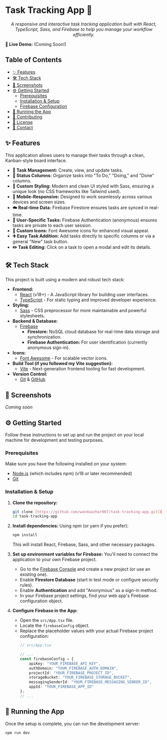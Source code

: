 # Task Tracking App 📝

<p align="center">
  <em>A responsive and interactive task tracking application built with React, TypeScript, Sass, and Firebase to help you manage your workflow efficiently.</em>
</p>

**🚀 Live Demo:** (Coming Soon!)

## Table of Contents

- [✨ Features](#-features)
- [🛠️ Tech Stack](#️-tech-stack)
- [📸 Screenshots](#-screenshots)
- [⚙️ Getting Started](#️-getting-started)
  - [Prerequisites](#prerequisites)
  - [Installation & Setup](#installation--setup)
  - [Firebase Configuration](#firebase-configuration)
- [🚀 Running the App](#-running-the-app)
- [🤝 Contributing](#-contributing)
- [📜 License](#-license)
- [👋 Contact](#-contact)

## ✨ Features

This application allows users to manage their tasks through a clean, Kanban-style board interface.

* **📝 Task Management:** Create, view, and update tasks.
* **🚦 Status Columns:** Organize tasks into "To Do," "Doing," and "Done" columns.
* **💅 Custom Styling:** Modern and clean UI styled with Sass, ensuring a unique look (no CSS frameworks like Tailwind used).
* **📱 Mobile-Responsive:** Designed to work seamlessly across various devices and screen sizes.
* **☁️ Real-time Data:** Firebase Firestore ensures tasks are synced in real-time.
* **👤 User-Specific Tasks:** Firebase Authentication (anonymous) ensures tasks are private to each user session.
* **🎨 Custom Icons:** Font Awesome icons for enhanced visual appeal.
* **➕ Easy Task Addition:** Add tasks directly to specific columns or via a general "New" task button.
* **✏️ Task Editing:** Click on a task to open a modal and edit its details.

## 🛠️ Tech Stack

This project is built using a modern and robust tech stack:

* **Frontend:**
    * [React](https://reactjs.org/) (v18+) - A JavaScript library for building user interfaces.
    * [TypeScript](https://www.typescriptlang.org/) - For static typing and improved developer experience.
* **Styling:**
    * [Sass](https://sass-lang.com/) - CSS preprocessor for more maintainable and powerful stylesheets.
* **Backend & Database:**
    * [Firebase](https://firebase.google.com/)
        * **Firestore:** NoSQL cloud database for real-time data storage and synchronization.
        * **Firebase Authentication:** For user identification (currently anonymous sign-in).
* **Icons:**
    * [Font Awesome](https://fontawesome.com/) - For scalable vector icons.
* **Build Tool (if you followed my Vite suggestion):**
    * [Vite](https://vitejs.dev/) - Next-generation frontend tooling for fast development.
* **Version Control:**
    * [Git](https://git-scm.com/) & [GitHub](https://github.com)

## 📸 Screenshots

*Coming soon*

## ⚙️ Getting Started

Follow these instructions to set up and run the project on your local machine for development and testing purposes.

### Prerequisites

Make sure you have the following installed on your system:
* [Node.js](https://nodejs.org/) (which includes npm) (v18 or later recommended)
* [Git](https://git-scm.com/)

### Installation & Setup

1.  **Clone the repository:**
    ```bash
    git clone [https://github.com/wandaazhar007/task-tracking-app.git](https://github.com/wandaazhar007/task-tracking-app.git)
    cd task-tracking-app
    ```

2.  **Install dependencies:**
    Using npm (or yarn if you prefer):
    ```bash
    npm install
    ```
    This will install React, Firebase, Sass, and other necessary packages.

3.  **Set up environment variables for Firebase:**
    You'll need to connect the application to your own Firebase project.
    * Go to the [Firebase Console](https://console.firebase.google.com/) and create a new project (or use an existing one).
    * Enable **Firestore Database** (start in test mode or configure security rules).
    * Enable **Authentication** and add "Anonymous" as a sign-in method.
    * In your Firebase project settings, find your web app's Firebase configuration object.

4.  **Configure Firebase in the App:**
    * Open the `src/App.tsx` file.
    * Locate the `firebaseConfig` object.
    * Replace the placeholder values with your actual Firebase project configuration:
        ```typescript
        // src/App.tsx

        // ...
        const firebaseConfig = {
            apiKey: "YOUR_FIREBASE_API_KEY",
            authDomain: "YOUR_FIREBASE_AUTH_DOMAIN",
            projectId: "YOUR_FIREBASE_PROJECT_ID",
            storageBucket: "YOUR_FIREBASE_STORAGE_BUCKET",
            messagingSenderId: "YOUR_FIREBASE_MESSAGING_SENDER_ID",
            appId: "YOUR_FIREBASE_APP_ID"
        };
        // ...
      

## 🚀 Running the App

Once the setup is complete, you can run the development server:

```bash
npm run dev
